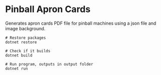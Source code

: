 # Pinball Apron Cards
Generates apron cards PDF file for pinball machines using a json file and image background.

```
# Restore packages
dotnet restore

# Check if it builds
dotnet build

# Run program, outputs in output folder
dotnet run
```